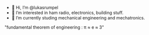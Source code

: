 - 👋 Hi, I’m @lukasrumpel
- 👀 I’m interested in ham radio, electronics, building stuff.
- 🌱 I’m currently studing mechanical engineering and mechatronics.

"fundamental theorem of engineering : π ≈ e ≈ 3"

<!---
lukasrumpel/lukasrumpel is a ✨ special ✨ repository because its `README.md` (this file) appears on your GitHub profile.
You can click the Preview link to take a look at your changes.
--->
